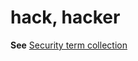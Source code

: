 # hack, hacker

**See** [Security term collection](~/a-z-word-list-term-collections/term-collections/security-terms.md)
